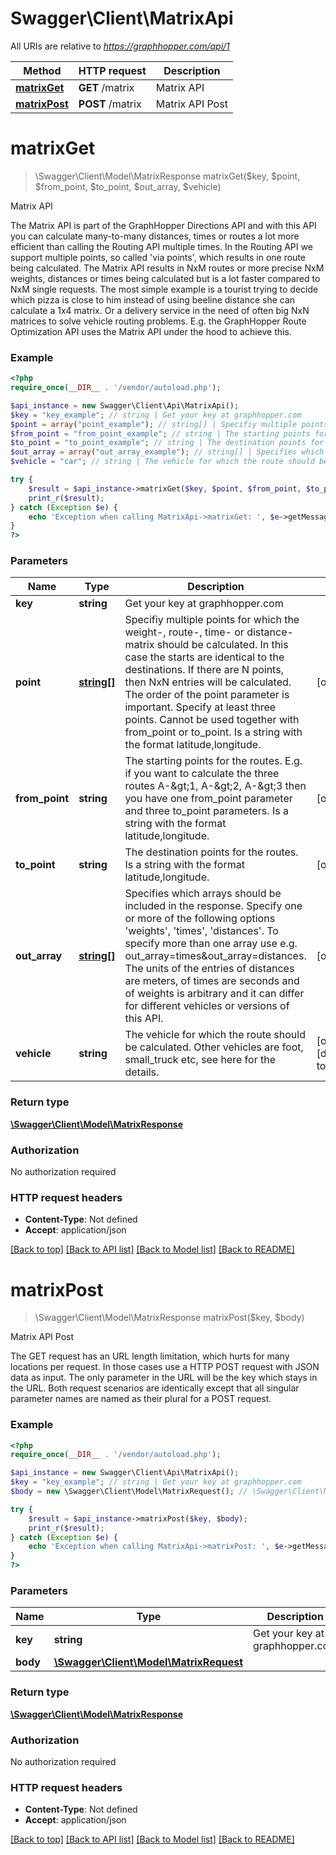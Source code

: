 # Swagger\Client\MatrixApi

All URIs are relative to *https://graphhopper.com/api/1*

Method | HTTP request | Description
------------- | ------------- | -------------
[**matrixGet**](MatrixApi.md#matrixGet) | **GET** /matrix | Matrix API
[**matrixPost**](MatrixApi.md#matrixPost) | **POST** /matrix | Matrix API Post


# **matrixGet**
> \Swagger\Client\Model\MatrixResponse matrixGet($key, $point, $from_point, $to_point, $out_array, $vehicle)

Matrix API

The Matrix API is part of the GraphHopper Directions API and with this API you can calculate many-to-many distances, times or routes a lot more efficient than calling the Routing API multiple times. In the Routing API we support multiple points, so called 'via points', which results in one route being calculated. The Matrix API results in NxM routes or more precise NxM weights, distances or times being calculated but is a lot faster compared to NxM single requests. The most simple example is a tourist trying to decide which pizza is close to him instead of using beeline distance she can calculate a 1x4 matrix. Or a delivery service in the need of often big NxN matrices to solve vehicle routing problems. E.g. the GraphHopper Route Optimization API uses the Matrix API under the hood to achieve this.

### Example
```php
<?php
require_once(__DIR__ . '/vendor/autoload.php');

$api_instance = new Swagger\Client\Api\MatrixApi();
$key = "key_example"; // string | Get your key at graphhopper.com
$point = array("point_example"); // string[] | Specifiy multiple points for which the weight-, route-, time- or distance-matrix should be calculated. In this case the starts are identical to the destinations. If there are N points, then NxN entries will be calculated. The order of the point parameter is important. Specify at least three points. Cannot be used together with from_point or to_point. Is a string with the format latitude,longitude.
$from_point = "from_point_example"; // string | The starting points for the routes. E.g. if you want to calculate the three routes A-&gt;1, A-&gt;2, A-&gt;3 then you have one from_point parameter and three to_point parameters. Is a string with the format latitude,longitude.
$to_point = "to_point_example"; // string | The destination points for the routes. Is a string with the format latitude,longitude.
$out_array = array("out_array_example"); // string[] | Specifies which arrays should be included in the response. Specify one or more of the following options 'weights', 'times', 'distances'. To specify more than one array use e.g. out_array=times&out_array=distances. The units of the entries of distances are meters, of times are seconds and of weights is arbitrary and it can differ for different vehicles or versions of this API.
$vehicle = "car"; // string | The vehicle for which the route should be calculated. Other vehicles are foot, small_truck etc, see here for the details.

try {
    $result = $api_instance->matrixGet($key, $point, $from_point, $to_point, $out_array, $vehicle);
    print_r($result);
} catch (Exception $e) {
    echo 'Exception when calling MatrixApi->matrixGet: ', $e->getMessage(), PHP_EOL;
}
?>
```

### Parameters

Name | Type | Description  | Notes
------------- | ------------- | ------------- | -------------
 **key** | **string**| Get your key at graphhopper.com |
 **point** | [**string[]**](../Model/string.md)| Specifiy multiple points for which the weight-, route-, time- or distance-matrix should be calculated. In this case the starts are identical to the destinations. If there are N points, then NxN entries will be calculated. The order of the point parameter is important. Specify at least three points. Cannot be used together with from_point or to_point. Is a string with the format latitude,longitude. | [optional]
 **from_point** | **string**| The starting points for the routes. E.g. if you want to calculate the three routes A-&amp;gt;1, A-&amp;gt;2, A-&amp;gt;3 then you have one from_point parameter and three to_point parameters. Is a string with the format latitude,longitude. | [optional]
 **to_point** | **string**| The destination points for the routes. Is a string with the format latitude,longitude. | [optional]
 **out_array** | [**string[]**](../Model/string.md)| Specifies which arrays should be included in the response. Specify one or more of the following options &#39;weights&#39;, &#39;times&#39;, &#39;distances&#39;. To specify more than one array use e.g. out_array&#x3D;times&amp;out_array&#x3D;distances. The units of the entries of distances are meters, of times are seconds and of weights is arbitrary and it can differ for different vehicles or versions of this API. | [optional]
 **vehicle** | **string**| The vehicle for which the route should be calculated. Other vehicles are foot, small_truck etc, see here for the details. | [optional] [default to car]

### Return type

[**\Swagger\Client\Model\MatrixResponse**](../Model/MatrixResponse.md)

### Authorization

No authorization required

### HTTP request headers

 - **Content-Type**: Not defined
 - **Accept**: application/json

[[Back to top]](#) [[Back to API list]](../../README.md#documentation-for-api-endpoints) [[Back to Model list]](../../README.md#documentation-for-models) [[Back to README]](../../README.md)

# **matrixPost**
> \Swagger\Client\Model\MatrixResponse matrixPost($key, $body)

Matrix API Post

The GET request has an URL length limitation, which hurts for many locations per request. In those cases use a HTTP POST request with JSON data as input. The only parameter in the URL will be the key which stays in the URL. Both request scenarios are identically except that all singular parameter names are named as their plural for a POST request.

### Example
```php
<?php
require_once(__DIR__ . '/vendor/autoload.php');

$api_instance = new Swagger\Client\Api\MatrixApi();
$key = "key_example"; // string | Get your key at graphhopper.com
$body = new \Swagger\Client\Model\MatrixRequest(); // \Swagger\Client\Model\MatrixRequest | 

try {
    $result = $api_instance->matrixPost($key, $body);
    print_r($result);
} catch (Exception $e) {
    echo 'Exception when calling MatrixApi->matrixPost: ', $e->getMessage(), PHP_EOL;
}
?>
```

### Parameters

Name | Type | Description  | Notes
------------- | ------------- | ------------- | -------------
 **key** | **string**| Get your key at graphhopper.com |
 **body** | [**\Swagger\Client\Model\MatrixRequest**](../Model/\Swagger\Client\Model\MatrixRequest.md)|  | [optional]

### Return type

[**\Swagger\Client\Model\MatrixResponse**](../Model/MatrixResponse.md)

### Authorization

No authorization required

### HTTP request headers

 - **Content-Type**: Not defined
 - **Accept**: application/json

[[Back to top]](#) [[Back to API list]](../../README.md#documentation-for-api-endpoints) [[Back to Model list]](../../README.md#documentation-for-models) [[Back to README]](../../README.md)

